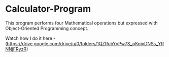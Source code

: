 # Calculator-Program
This program performs four Mathematical operations but expressed with Object-Oriented Programming concept.

Watch how I do it here - (https://drive.google.com/drive/u/0/folders/1QZRubYvPw7S_pKqivDNSs_YRNNjFRyzR)
